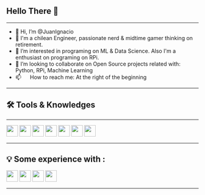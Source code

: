 ## **Hello There** 👋
____

- 👋 Hi, I’m @JuanIgnacio
- 👀 I'm a chilean Engineer, passionate nerd & midtime gamer thinking on retirement.
- 🌱 I’m interested in programing on ML & Data Science. Also I'm a enthusiast on programing on RPi.
- 💞️ I’m looking to collaborate on Open Source projects related with: Python, RPi, Machine Learning 
- 📫 <a href="https://www.linkedin.com/in/juanignaciosj"><img src='https://cdn.jsdelivr.net/gh/devicons/devicon/icons/linkedin/linkedin-original.svg' 
     width="15" 
     height="15"></a> How to reach me: At the right of the beginning
____

## :hammer_and_wrench: Tools & Knowledges
____

<div class="cat">
   <img src='https://cdn.jsdelivr.net/gh/devicons/devicon/icons/vscode/vscode-original.svg' 
     width="30" 
     height="30">
    <img src='https://cdn.jsdelivr.net/gh/devicons/devicon/icons/jupyter/jupyter-original-wordmark.svg' 
     width="30" 
     height="30">
  <img src='https://cdn.jsdelivr.net/gh/devicons/devicon/icons/microsoftsqlserver/microsoftsqlserver-plain-wordmark.svg' 
     width="30" 
     height="30">
   <img src='https://cdn.jsdelivr.net/gh/devicons/devicon/icons/mysql/mysql-original-wordmark.svg' 
     width="30" 
     height="30">
  <img src='https://cdn.jsdelivr.net/gh/devicons/devicon/icons/python/python-original-wordmark.svg' 
     width="30" 
     height="30">
    <img src='https://cdn.jsdelivr.net/gh/devicons/devicon/icons/azure/azure-original-wordmark.svg' 
     width="30" 
     height="30">
        <img src='https://cdn.jsdelivr.net/gh/devicons/devicon/icons/r/r-original.svg' 
     width="30" 
     height="30">
</div>

___

## :bulb: Some experience with :

<div class="cat">
   <img src='https://cdn.jsdelivr.net/gh/devicons/devicon/icons/docker/docker-original.svg' 
     width="30" 
     height="30">
    <img src='https://cdn.jsdelivr.net/gh/devicons/devicon/icons/illustrator/illustrator-line.svg' 
     width="30" 
     height="30">
   <img src='https://cdn.jsdelivr.net/gh/devicons/devicon/icons/raspberrypi/raspberrypi-original.svg' 
     width="30" 
     height="30"> 
     <img src='https://cdn.jsdelivr.net/gh/devicons/devicon/icons/linux/linux-original.svg' 
     width="30" 
     height="30"> 
</div>

____


<!---
JuanIgnaciosj/JuanIgnaciosj is a ✨ special ✨ repository because its `README.md` (this file) appears on your GitHub profile.
You can click the Preview link to take a look at your changes.
--->
